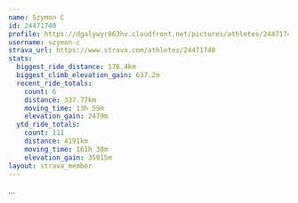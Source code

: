 ```yaml
---
name: Szymon C
id: 24471740
profile: https://dgalywyr863hv.cloudfront.net/pictures/athletes/24471740/7213253/2/large.jpg
username: szymon-c
strava_url: https://www.strava.com/athletes/24471740
stats:
  biggest_ride_distance: 176.4km
  biggest_climb_elevation_gain: 637.2m
  recent_ride_totals:
    count: 6
    distance: 337.77km
    moving_time: 13h 59m
    elevation_gain: 2479m
  ytd_ride_totals:
    count: 111
    distance: 4191km
    moving_time: 161h 38m
    elevation_gain: 35915m
layout: strava_member
--- 
```

...
